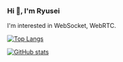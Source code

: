 ### Hi 👋, I'm Ryusei  

I'm interested in WebSocket, WebRTC.  


[![Top Langs](https://github-readme-stats.vercel.app/api/top-langs/?username=ryusei1068&layout=langs_count=8&show_icons=true)](https://github.com/ryusei1068/github-readme-stats)  

[![ GitHub stats](https://github-readme-stats.vercel.app/api?username=ryusei1068&show_icons=true)](https://github.com/ryusei1068/github-readme-stats)  

<!--
**ryusei1068/ryusei1068** is a ✨ _special_ ✨ repository because its `README.md` (this file) appears on your GitHub profile.

Here are some ideas to get you started:

- 🔭 I’m currently working on ...
- 🌱 I’m currently learning ...
- 👯 I’m looking to collaborate on ...
- 🤔 I’m looking for help with ...
- 💬 Ask me about ...
- 📫 How to reach me: ...
- 😄 Pronouns: ...
- ⚡ Fun fact: ...
-->

